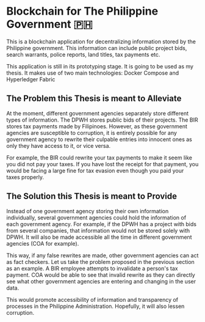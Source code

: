 
# Blockchain for The Philippine Government 🇵🇭
This is a blockchain application for decentralizing information stored by the Philippine government. This information can include public project bids, search warrants, police reports, land titles, tax payments etc.

This application is still in its prototyping stage. It is going to be used as my thesis. It makes use of two main technologies: Docker Compose and Hyperledger Fabric

## The Problem this Thesis is meant to Alleviate
At the moment, different government agencies separately store different types of information. The DPWH stores public bids of their projects. The BIR stores tax payments made by Filipinoes. However, as these government agencies are susceptible to corruption, it is entirely possible for any government agency to rewrite their culpable entries into innocent ones as only they have access to it, or vice versa.

For example, the BIR could rewrite your tax payments to make it seem like you did not pay your taxes. If you have lost the receipt for that payment, you would be facing a large fine for tax evasion even though you paid your taxes properly.

## The Solution this Thesis is meant to Provide
Instead of one government agency storing their own information individually, several government agencies could hold the information of each government agency. For example, if the DPWH has a project with bids from several companies, that information would not be stored solely with DPWH. It will also be made accessible all the time in different government agencies (COA for example).

This way, if any false rewrites are made, other government agencies can act as fact checkers. Let us take the problem proposed in the previous section as an example. A BIR employee attempts to invalidate a person's tax payment. COA would be able to see that invalid rewrite as they can directly see what other government agencies are entering and changing in the user data.

This would promote accessibility of information and transparency of processes in the Philippine Administration. Hopefully, it will also lessen corruption.

